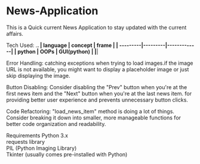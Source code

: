 # News-Application
This is a Quick current News Application to stay updated with the current affairs.
<br>

Tech Used:
.__________________________________.
| language | concept | frame       |
| ---------|---------|-------------|
| python   | OOPs    | GUI(python) |
|__________________________________|

Error Handling: catching exceptions when trying to load images.if the image URL is not available, you might want to display a placeholder image or just skip displaying the image.

Button Disabling: Consider disabling the "Prev" button when you're at the first news item and the "Next" button when you're at the last news item. for providing better user experience and prevents unnecessary button clicks.

Code Refactoring: "load_news_item" method is doing a lot of things. Consider breaking it down into smaller, more manageable functions for better code organization and readability.

Requirements
Python 3.x <br>
requests library<br>
PIL (Python Imaging Library)<br>
Tkinter (usually comes pre-installed with Python)
